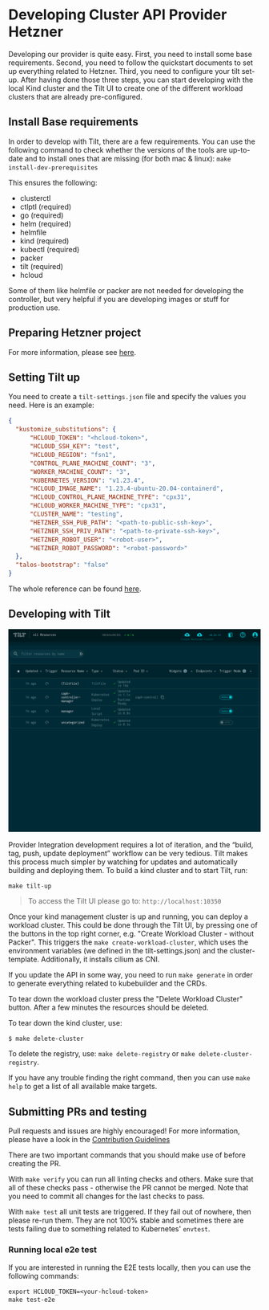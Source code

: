 # Developing Cluster API Provider Hetzner

Developing our provider is quite easy. First, you need to install some base requirements. Second, you need to follow the quickstart documents to set up everything related to Hetzner. Third, you need to configure your tilt set-up. After having done those three steps, you can start developing with the local Kind cluster and the Tilt UI to create one of the different workload clusters that are already pre-configured. 
## Install Base requirements

In order to develop with Tilt, there are a few requirements. You can use the following command to check whether the versions of the tools are up-to-date and to install ones that are missing (for both mac & linux): `make install-dev-prerequisites`

This ensures the following:
- clusterctl
- ctlptl (required)
- go (required)
- helm (required)
- helmfile 
- kind (required)
- kubectl (required)
- packer
- tilt (required)
- hcloud

Some of them like helmfile or packer are not needed for developing the controller, but very helpful if you are developing images or stuff for production use.

## Preparing Hetzner project

For more information, please see [here](/docs/topics/preparing-hetzner.md).

## Setting Tilt up

You need to create a ```tilt-settings.json``` file and specify the values you need. Here is an example:

```json
{
  "kustomize_substitutions": {
      "HCLOUD_TOKEN": "<hcloud-token>",
      "HCLOUD_SSH_KEY": "test",
      "HCLOUD_REGION": "fsn1",
      "CONTROL_PLANE_MACHINE_COUNT": "3",
      "WORKER_MACHINE_COUNT": "3",
      "KUBERNETES_VERSION": "v1.23.4",
      "HCLOUD_IMAGE_NAME": "1.23.4-ubuntu-20.04-containerd",
      "HCLOUD_CONTROL_PLANE_MACHINE_TYPE": "cpx31",
      "HCLOUD_WORKER_MACHINE_TYPE": "cpx31",
      "CLUSTER_NAME": "testing",
      "HETZNER_SSH_PUB_PATH": "<path-to-public-ssh-key>",
      "HETZNER_SSH_PRIV_PATH": "<path-to-private-ssh-key>",
      "HETZNER_ROBOT_USER": "<robot-user>",
      "HETZNER_ROBOT_PASSWORD": "<robot-password>"
  },
  "talos-bootstrap": "false"
}
```

The whole reference can be found [here](/docs/developers/tilt.md).
## Developing with Tilt

<p align="center">
<img alt="tilt" src="../pics/tilt.png" width=800px/>
</p> 

Provider Integration development requires a lot of iteration, and the “build, tag, push, update deployment” workflow can be very tedious. Tilt makes this process much simpler by watching for updates and automatically building and deploying them. To build a kind cluster and to start Tilt, run:

```shell
make tilt-up
```
> To access the Tilt UI please go to: `http://localhost:10350`


Once your kind management cluster is up and running, you can deploy a workload cluster. This could be done through the Tilt UI, by pressing one of the buttons in the top right corner, e.g. "Create Workload Cluster - without Packer". This triggers the `make create-workload-cluster`, which uses the environment variables (we defined in the tilt-settings.json) and the cluster-template. Additionally, it installs cilium as CNI.

If you update the API in some way, you need to run `make generate` in order to generate everything related to kubebuilder and the CRDs.

To tear down the workload cluster press the "Delete Workload Cluster" button. After a few minutes the resources should be deleted. 

To tear down the kind cluster, use:

```shell
$ make delete-cluster
```

To delete the registry, use: `make delete-registry` or `make delete-cluster-registry`.

If you have any trouble finding the right command, then you can use `make help` to get a list of all available make targets. 

## Submitting PRs and testing

Pull requests and issues are highly encouraged! For more information, please have a look in the [Contribution Guidelines](../../CONTRIBUTING.md)

There are two important commands that you should make use of before creating the PR.

With `make verify` you can run all linting checks and others. Make sure that all of these checks pass - otherwise the PR cannot be merged. Note that you need to commit all changes for the last checks to pass. 

With `make test` all unit tests are triggered. If they fail out of nowhere, then please re-run them. They are not 100% stable and sometimes there are tests failing due to something related to Kubernetes' `envtest`.

### Running local e2e test

If you are interested in running the E2E tests locally, then you can use the following commands:
```
export HCLOUD_TOKEN=<your-hcloud-token>
make test-e2e
```
